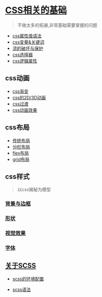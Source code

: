 # [CSS相关的基础](css基础/css.md)

>不做太多的拓展,非常基础需要掌握的问题

* [css属性值语法](css基础/css属性值语法.md)
* [css变量&关键词](css基础/css变量&全局关键字.md)
* [流的破坏与保护](css基础/流的破坏与保护)
* [css选择器](css基础/css选择器.md)
* [css逻辑属性](css基础/css逻辑属性.md)

## css动画

* [css渐变](./css动画/渐变.md)
* [css的2D/3D动画](./css动画/CSS动画2D-3D.md)
* [css过渡](css动画/CSS过渡.md)
* [css动画效果](css动画/CSS动画.md)

## css布局

* [传统布局](css布局/css布局.md)
* [分栏布局](css布局/分栏布局.md)
* [flex布局](css布局/flex.md)
* [grid布局](css布局/grid.md)

## css样式

>以css揭秘为模型

### [背景与边框](css样式/背景与边框/背景和边框.md)

### [形状](css样式/形状/形状.md)

### [视觉效果](css样式/视觉效果/视觉效果.md)

### [字体](css样式/字体/css字体.md)

## [关于SCSS](scss/1.相关介绍.md)

* [scss的环境配置](scss/2.环境配置.md)

* [scss语法](scss/3.scss语法.md)
